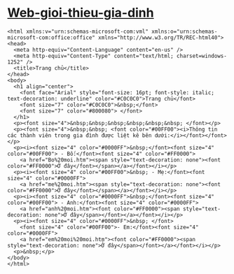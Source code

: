<!DOCTYPE html>
<html lang="en-US">
<head>
  <meta charset="UTF-8">
  <meta http-equiv="X-UA-Compatible" content="IE=edge">
  <meta name="viewport" content="width=device-width, initial-scale=1">

  <!-- Begin Jekyll SEO tag v2.8.0 -->
  <title>Web-gioi-thieu-gia-dinh</title>
  <meta name="generator" content="Jekyll v3.10.0" />
  <meta property="og:title" content="Web-gioi-thieu-gia-dinh" />
  <meta property="og:locale" content="en_US" />
  <link rel="canonical" href="https://a-rm-u.github.io/Web-gioi-thieu-gia-dinh/" />
  <meta property="og:url" content="https://a-rm-u.github.io/Web-gioi-thieu-gia-dinh/" />
  <meta property="og:site_name" content="Web-gioi-thieu-gia-dinh" />
  <meta property="og:type" content="website" />
  <meta name="twitter:card" content="summary" />
  <meta property="twitter:title" content="Web-gioi-thieu-gia-dinh" />
  <script type="application/ld+json">
    {"@context":"https://schema.org","@type":"WebSite","headline":"Web-gioi-thieu-gia-dinh","name":"Web-gioi-thieu-gia-dinh","url":"https://a-rm-u.github.io/Web-gioi-thieu-gia-dinh/"}
  </script>
  <!-- End Jekyll SEO tag -->

  <link rel="stylesheet" href="/Web-gioi-thieu-gia-dinh/assets/css/style.css?v=455fa229f96229d073e1bf5735a4715d53e5d4fb">
  <!-- start custom head snippets, customize with your own _includes/head-custom.html file -->

  <!-- Setup Google Analytics -->

  <!-- You can set your favicon here -->
  <!-- link rel="shortcut icon" type="image/x-icon" href="/Web-gioi-thieu-gia-dinh/favicon.ico" -->

  <!-- end custom head snippets -->
</head>
<body>
  <div class="container-lg px-3 my-5 markdown-body">
    <h1><a href="https://a-rm-u.github.io/Web-gioi-thieu-gia-dinh/">Web-gioi-thieu-gia-dinh</a></h1>

    <html xmlns:v="urn:schemas-microsoft-com:vml" xmlns:o="urn:schemas-microsoft-com:office:office" xmlns="http://www.w3.org/TR/REC-html40">
    <head>
      <meta http-equiv="Content-Language" content="en-us" />
      <meta http-equiv="Content-Type" content="text/html; charset=windows-1252" />
      <title>Trang chủ</title>
    </head>
    <body>
      <h1 align="center">
        <font face="Arial" style="font-size: 16pt; font-style: italic; text-decoration: underline" color="#C0C0C0">Trang chủ</font>
        <font size="7" color="#C0C0C0">&nbsp;</font>
        <font size="7" color="#800080"> </font>
      </h1>
      <p><font size="4">&nbsp;&nbsp;&nbsp;&nbsp;&nbsp;&nbsp; </font></p>
      <p><font size="4">&nbsp;&nbsp; <font color="#00FF00"><i>Thông tin các thành viên trong gia đình được liệt kê bên dưới:</i></font></font></p>
      <p><i><font size="4" color="#0000FF">&nbsp;</font><font size="4" color="#00FF00"> - Bố:</font><font size="4" color="#FF0000">
        <a href="Bo%20moi.htm"><span style="text-decoration: none"><font color="#FF0000">Ở đây</font></span></a></font></i></p>
      <p><i><font size="4" color="#00FF00">&nbsp; - Mẹ:</font><font size="4" color="#0000FF"> 
        <a href="me%20moi.htm"><span style="text-decoration: none"><font color="#FF0000">Ở đây</font></span></a></font></i></p>
      <p><i><font size="4" color="#0000FF">&nbsp;</font><font size="4" color="#00FF00"> - Anh:</font><font size="4" color="#0000FF"> 
        <a href="anh%20moi.htm"><font color="#FF0000"><span style="text-decoration: none">Ở đây</span></font></a></font></i></p>
      <p><i><font size="4" color="#0000FF">&nbsp; </font>
        <font size="4" color="#00FF00">- Em:</font><font size="4" color="#0000FF"> 
        <a href="em%20moi%20moi.htm"><font color="#FF0000"><span style="text-decoration: none">Ở đây</span></font></a></font></i></p>
      <p>&nbsp;</p>
    </body>
    </html>

  </div>
  <script src="https://cdnjs.cloudflare.com/ajax/libs/anchor-js/4.1.0/anchor.min.js" integrity="sha256-lZaRhKri35AyJSypXXs4o6OPFTbTmUoltBbDCbdzegg=" crossorigin="anonymous"></script>
  <script>anchors.add();</script>
</body>
</html>

